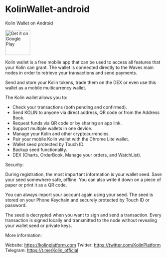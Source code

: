# KolinWallet-android
Kolin Wallet on Android

<a href="https://play.google.com/store/apps/details?id=com.kolinplatform.wallet"><img alt="Get it on Google Play" src="https://play.google.com/intl/en_us/badges/images/generic/en_badge_web_generic.png" style="height: 80px"></a>


Kolin wallet is a free mobile app that can be used to access all features that your Kolin can grant. The wallet is connected directly to the Waves main nodes in order to retrieve your transactions and send payments.

Send and store your Kolin tokens, trade them on the DEX or even use this wallet as a mobile multicurrency wallet.

The Kolin wallet allows you to:
- Check your transactions (both pending and confirmed).
- Send KOLIN to anyone via direct address, QR code or from the Address Book.
- Request funds via QR code or by sharing an app link.
- Support multiple wallets in one device.
- Manage your Kolin and other cryptocurrencies.
- Pair your mobile Kolin wallet with the Chrome Lite wallet.
- Wallet seed protected by Touch ID.
- Backup seed functionality.
- DEX (Charts, OrderBook, Manage your orders, and WatchList).

Security:

During registration, the most important information is your wallet seed.
Save your seed somewhere safe, offline. You can also write it down on a piece of paper or print it as a QR code.

You can always import your account again using your seed.
The seed is stored on your Phone Keychain and securely protected by Touch ID or password. 

The seed is decrypted when you want to sign and send a transaction.
Every transaction is signed locally and transmitted to the node without revealing your wallet seed or private keys.

More information:

Website: https://kolinplatform.com
Twitter: https://twitter.com/KolinPlatform
Telegram: https://t.me/Kolin_official
